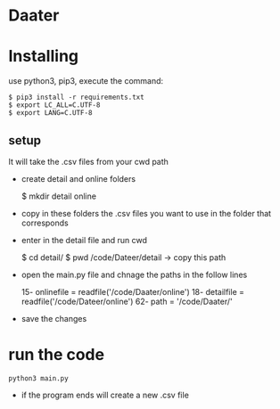 # Daater

# Installing

use python3, pip3, execute the command:

	$ pip3 install -r requirements.txt
	$ export LC_ALL=C.UTF-8
	$ export LANG=C.UTF-8


## setup

It will take the .csv files from your cwd path

- create  detail and online folders

	$ mkdir detail online

- copy in these folders the .csv files you want to use in the folder that corresponds

- enter in the detail file and run cwd

	$ cd detail/
	$ pwd
 	/code/Dateer/detail -> copy this path

- open the main.py file and chnage the paths in the follow lines

	15- onlinefile = readfile('/code/Daater/online')
	18- detailfile = readfile('/code/Dateer/online')
	62- path = '/code/Daater/'

- save the changes

# run the code

	python3 main.py

- if the program ends will create a new .csv file

